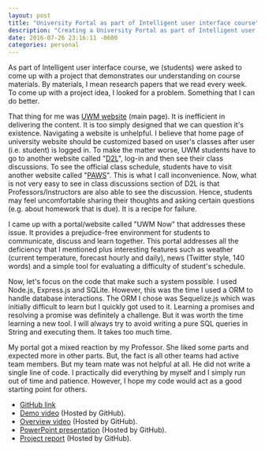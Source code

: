 ```yaml
---
layout: post
title: "University Portal as part of Intelligent user interface course"
description: "Creating a University Portal as part of Intelligent user interface course"
date: 2016-07-26 23:16:11 -0600
categories: personal
---
```

As part of Intelligent user interface course, we‌ (students) were asked to come up with a project that demonstrates our understanding on course materials. By materials, I mean research papers that we read every week. To come up with a project idea, I looked for a problem. Something that I can do better.

That thing for me was [UWM website](http://www4.uwm.edu/) (main page). It is inefficient in delivering the content. It is too simply designed that we can question it's existence. Navigating a website is unhelpful. I believe that home page of university website should be customized based on user's classes after user (i.e. student) is logged in. To make the matter worse, UWM students have to go to another website called "[D2L](http://d2l.uwm.edu/)", log-in and then see their class discussions. To see the official class schedule, students have to visit another website called "[PAWS](https://paws.uwm.edu/psp/saprod/?cmd=login)". This is what I call inconvenience. Now, what is not very easy to see in class discussions section of D2L is that Professors/Instructors are also able to see the discussion. Hence, students may feel uncomfortable sharing their thoughts and asking certain questions (e.g. about homework that is due). It is a recipe for failure.

I came up with a portal/website called "UWM Now" that addresses these issue. It provides a prejudice-free environment for students to communicate, discuss and learn together. This portal addresses all the deficiency that I mentioned plus interesting features such as weather (current temperature, forecast hourly and daily), news (Twitter style, 140 words) and a simple tool for evaluating a difficulty of student's schedule.

Now, let's focus on the code that make such a system possible. I used Node.js, Express.js and SQLite. However, this was the time I used a ORM to handle database interactions. The ORM I chose was Sequelize.js which was initially difficult to learn but I quickly got used to it. Learning a promises and resolving a promise was definitely a challenge. But it was worth the time learning a new tool. I will always try to avoid writing a pure SQL queries in String and executing them. It takes too much time.

My portal got a mixed reaction by my Professor. She liked some parts and expected more in other parts. But, the fact is all other teams had active team members. But my team mate was not helpful at all. He did not write a single line of code. I practically did everything by myself and I simply run out of time and patience. However, I hope my code would act as a good starting point for others.

- [GitHub link](https://github.com/amir734jj/UWMNow/)
- [Demo video](https://amir734jj.github.io/UWMNow/demo.mp4) (Hosted by GitHub). 
- [Overview video](https://amir734jj.github.io/UWMNow/overview.mp4) (Hosted by GitHub). 
- [PowerPoint presentation](https://amir734jj.github.io/UWMNow/Final_Presentation.pptx) (Hosted by GitHub). 
- [Project report](https://amir734jj.github.io/UWMNow/Project_Report.pdf) (Hosted by GitHub).